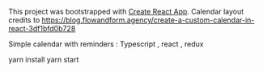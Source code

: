 This project was bootstrapped with [Create React App](https://github.com/facebook/create-react-app).
Calendar layout credits to https://blog.flowandform.agency/create-a-custom-calendar-in-react-3df1bfd0b728

Simple calendar with reminders : Typescript , react , redux

yarn install
yarn start
